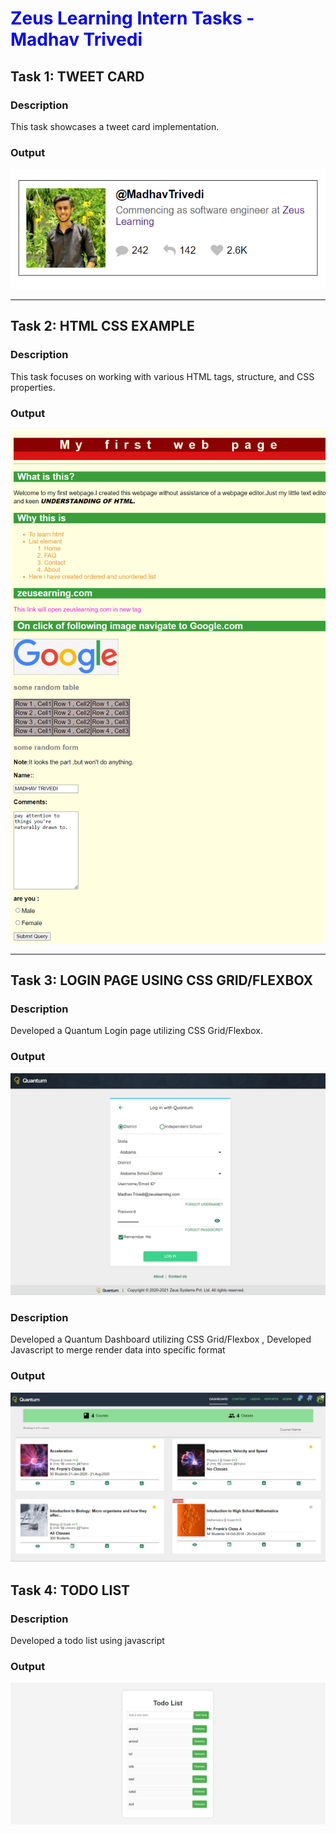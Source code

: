 <h1 style="color: blue !important;"> Zeus Learning Intern Tasks - Madhav Trivedi</h1>

## Task 1: TWEET CARD

### Description
This task showcases a tweet card implementation.

### Output
![Tweet Card Preview](https://github.com/Trivedi-Madhav/zeustraining/blob/main/01%20Tweet%20Card/TweetCard_Preview.png?raw=true)

---

## Task 2: HTML CSS EXAMPLE

### Description
This task focuses on working with various HTML tags, structure, and CSS properties.

### Output
![HTML/CSS Example](https://github.com/Trivedi-Madhav/zeustraining/blob/main/02%20HTML%20CSS%20EXAMPLE/02_HTML_CSS_OUTPUT.png?raw=true)

---

## Task 3: LOGIN PAGE USING CSS GRID/FLEXBOX

### Description
Developed a Quantum Login page utilizing CSS Grid/Flexbox.

### Output

![Quantum Login Page](https://github.com/Trivedi-Madhav/zeustraining/blob/main/03%20QUANTUM%20LOGIN%20PAGE/03_Quantum_OUTPUT.png?raw=true)

### Description
Developed a Quantum Dashboard utilizing CSS Grid/Flexbox , Developed Javascript to merge render data into specific format

### Output

![Quantum Dashboard](https://github.com/Trivedi-Madhav/zeustraining/blob/main/03%20QUANTUM%20LOGIN%20PAGE/04_DASHBOARD.png?raw=true)

## Task 4: TODO LIST

### Description
Developed a todo list using javascript

### Output

![Quantum Login Page](https://github.com/Trivedi-Madhav/zeustraining/blob/main/04%20TODO%20LIST/Assets/04_TODOLIST_OUTPUT.png?raw=true)




